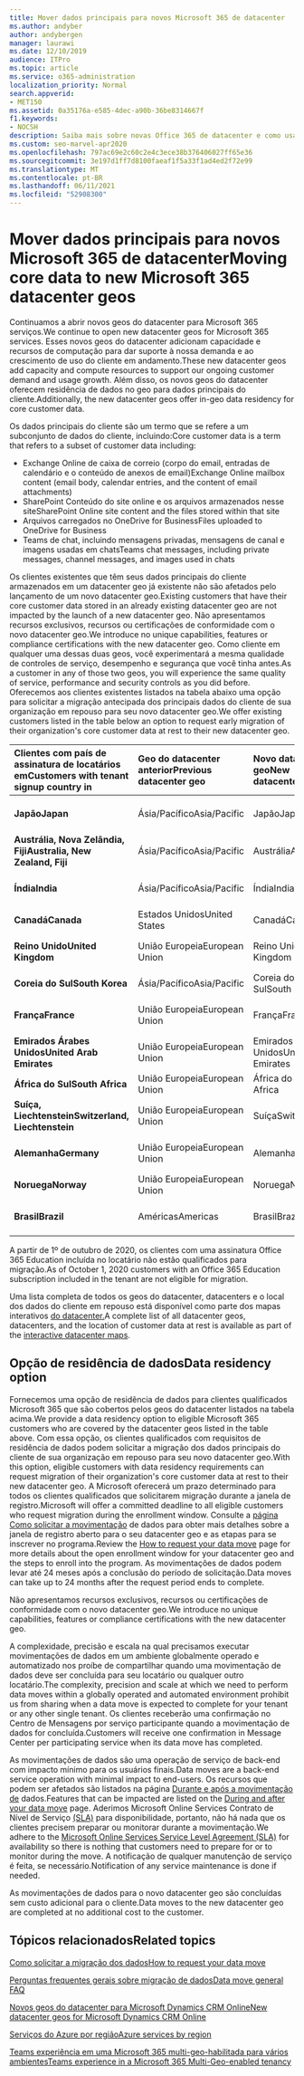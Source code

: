 ```yaml
---
title: Mover dados principais para novos Microsoft 365 de datacenter
ms.author: andyber
author: andybergen
manager: laurawi
ms.date: 12/10/2019
audience: ITPro
ms.topic: article
ms.service: o365-administration
localization_priority: Normal
search.appverid:
- MET150
ms.assetid: 0a35176a-e585-4dec-a90b-36be8314667f
f1.keywords:
- NOCSH
description: Saiba mais sobre novas Office 365 de datacenter e como usar a opção de residência de dados para solicitar uma movimentação de seus dados principais para um novo geo.
ms.custom: seo-marvel-apr2020
ms.openlocfilehash: 797ac69e2c60c2e4c3ece38b376406027ff65e36
ms.sourcegitcommit: 3e197d1ff7d8100faeaf1f5a33f1ad4ed2f72e99
ms.translationtype: MT
ms.contentlocale: pt-BR
ms.lasthandoff: 06/11/2021
ms.locfileid: "52908300"
---
```

# <a name="moving-core-data-to-new-microsoft-365-datacenter-geos"></a><span data-ttu-id="c8162-103">Mover dados principais para novos Microsoft 365 de datacenter</span><span class="sxs-lookup"><span data-stu-id="c8162-103">Moving core data to new Microsoft 365 datacenter geos</span></span>

<span data-ttu-id="c8162-104">Continuamos a abrir novos geos do datacenter para Microsoft 365 serviços.</span><span class="sxs-lookup"><span data-stu-id="c8162-104">We continue to open new datacenter geos for Microsoft 365 services.</span></span> <span data-ttu-id="c8162-105">Esses novos geos do datacenter adicionam capacidade e recursos de computação para dar suporte à nossa demanda e ao crescimento de uso do cliente em andamento.</span><span class="sxs-lookup"><span data-stu-id="c8162-105">These new datacenter geos add capacity and compute resources to support our ongoing customer demand and usage growth.</span></span> <span data-ttu-id="c8162-106">Além disso, os novos geos do datacenter oferecem residência de dados no geo para dados principais do cliente.</span><span class="sxs-lookup"><span data-stu-id="c8162-106">Additionally, the new datacenter geos offer in-geo data residency for core customer data.</span></span> 

<span data-ttu-id="c8162-107">Os dados principais do cliente são um termo que se refere a um subconjunto de dados do cliente, incluindo:</span><span class="sxs-lookup"><span data-stu-id="c8162-107">Core customer data is a term that refers to a subset of customer data including:</span></span> 
- <span data-ttu-id="c8162-108">Exchange Online de caixa de correio (corpo do email, entradas de calendário e o conteúdo de anexos de email)</span><span class="sxs-lookup"><span data-stu-id="c8162-108">Exchange Online mailbox content (email body, calendar entries, and the content of email attachments)</span></span>
- <span data-ttu-id="c8162-109">SharePoint Conteúdo do site online e os arquivos armazenados nesse site</span><span class="sxs-lookup"><span data-stu-id="c8162-109">SharePoint Online site content and the files stored within that site</span></span>
- <span data-ttu-id="c8162-110">Arquivos carregados no OneDrive for Business</span><span class="sxs-lookup"><span data-stu-id="c8162-110">Files uploaded to OneDrive for Business</span></span>
- <span data-ttu-id="c8162-111">Teams de chat, incluindo mensagens privadas, mensagens de canal e imagens usadas em chats</span><span class="sxs-lookup"><span data-stu-id="c8162-111">Teams chat messages, including private messages, channel messages, and images used in chats</span></span>
  
<span data-ttu-id="c8162-112">Os clientes existentes que têm seus dados principais do cliente armazenados em um datacenter geo já existente não são afetados pelo lançamento de um novo datacenter geo.</span><span class="sxs-lookup"><span data-stu-id="c8162-112">Existing customers that have their core customer data stored in an already existing datacenter geo are not impacted by the launch of a new datacenter geo.</span></span> <span data-ttu-id="c8162-113">Não apresentamos recursos exclusivos, recursos ou certificações de conformidade com o novo datacenter geo.</span><span class="sxs-lookup"><span data-stu-id="c8162-113">We introduce no unique capabilities, features or compliance certifications with the new datacenter geo.</span></span> <span data-ttu-id="c8162-114">Como cliente em qualquer uma dessas duas geos, você experimentará a mesma qualidade de controles de serviço, desempenho e segurança que você tinha antes.</span><span class="sxs-lookup"><span data-stu-id="c8162-114">As a customer in any of those two geos, you will experience the same quality of service, performance and security controls as you did before.</span></span> <span data-ttu-id="c8162-115">Oferecemos aos clientes existentes listados na tabela abaixo uma opção para solicitar a migração antecipada dos principais dados do cliente de sua organização em repouso para seu novo datacenter geo.</span><span class="sxs-lookup"><span data-stu-id="c8162-115">We offer existing customers listed in the table below an option to request early migration of their organization's core customer data at rest to their new datacenter geo.</span></span>
  
|<span data-ttu-id="c8162-116">**Clientes com país de assinatura de locatários em**</span><span class="sxs-lookup"><span data-stu-id="c8162-116">**Customers with tenant signup country in**</span></span>|<span data-ttu-id="c8162-117">**Geo do datacenter anterior**</span><span class="sxs-lookup"><span data-stu-id="c8162-117">**Previous datacenter geo**</span></span>|<span data-ttu-id="c8162-118">**Novo datacenter geo**</span><span class="sxs-lookup"><span data-stu-id="c8162-118">**New datacenter geo**</span></span>|<span data-ttu-id="c8162-119">**Geo disponível desde**</span><span class="sxs-lookup"><span data-stu-id="c8162-119">**Geo available since**</span></span>|
|:-----|:-----|:-----|:-----|
|<span data-ttu-id="c8162-120">**Japão**</span><span class="sxs-lookup"><span data-stu-id="c8162-120">**Japan**</span></span>| <span data-ttu-id="c8162-121">Ásia/Pacífico</span><span class="sxs-lookup"><span data-stu-id="c8162-121">Asia/Pacific</span></span> | <span data-ttu-id="c8162-122">Japão</span><span class="sxs-lookup"><span data-stu-id="c8162-122">Japan</span></span> | <span data-ttu-id="c8162-123">Dezembro de 2014</span><span class="sxs-lookup"><span data-stu-id="c8162-123">December 2014</span></span> |
|<span data-ttu-id="c8162-124">**Austrália, Nova Zelândia, Fiji**</span><span class="sxs-lookup"><span data-stu-id="c8162-124">**Australia, New Zealand, Fiji**</span></span>| <span data-ttu-id="c8162-125">Ásia/Pacífico</span><span class="sxs-lookup"><span data-stu-id="c8162-125">Asia/Pacific</span></span> | <span data-ttu-id="c8162-126">Austrália</span><span class="sxs-lookup"><span data-stu-id="c8162-126">Australia</span></span> | <span data-ttu-id="c8162-127">Março de 2015</span><span class="sxs-lookup"><span data-stu-id="c8162-127">March 2015</span></span> |
|<span data-ttu-id="c8162-128">**Índia**</span><span class="sxs-lookup"><span data-stu-id="c8162-128">**India**</span></span>| <span data-ttu-id="c8162-129">Ásia/Pacífico</span><span class="sxs-lookup"><span data-stu-id="c8162-129">Asia/Pacific</span></span> | <span data-ttu-id="c8162-130">Índia</span><span class="sxs-lookup"><span data-stu-id="c8162-130">India</span></span> | <span data-ttu-id="c8162-131">Outubro de 2015</span><span class="sxs-lookup"><span data-stu-id="c8162-131">October 2015</span></span> |
|<span data-ttu-id="c8162-132">**Canadá**</span><span class="sxs-lookup"><span data-stu-id="c8162-132">**Canada**</span></span>| <span data-ttu-id="c8162-133">Estados Unidos</span><span class="sxs-lookup"><span data-stu-id="c8162-133">United States</span></span> | <span data-ttu-id="c8162-134">Canadá</span><span class="sxs-lookup"><span data-stu-id="c8162-134">Canada</span></span> | <span data-ttu-id="c8162-135">Maio de 2016</span><span class="sxs-lookup"><span data-stu-id="c8162-135">May 2016</span></span> |
|<span data-ttu-id="c8162-136">**Reino Unido**</span><span class="sxs-lookup"><span data-stu-id="c8162-136">**United Kingdom**</span></span>| <span data-ttu-id="c8162-137">União Europeia</span><span class="sxs-lookup"><span data-stu-id="c8162-137">European Union</span></span> | <span data-ttu-id="c8162-138">Reino Unido</span><span class="sxs-lookup"><span data-stu-id="c8162-138">United Kingdom</span></span> | <span data-ttu-id="c8162-139">Setembro de 2016</span><span class="sxs-lookup"><span data-stu-id="c8162-139">September 2016</span></span> |
|<span data-ttu-id="c8162-140">**Coreia do Sul**</span><span class="sxs-lookup"><span data-stu-id="c8162-140">**South Korea**</span></span>| <span data-ttu-id="c8162-141">Ásia/Pacífico</span><span class="sxs-lookup"><span data-stu-id="c8162-141">Asia/Pacific</span></span> | <span data-ttu-id="c8162-142">Coreia do Sul</span><span class="sxs-lookup"><span data-stu-id="c8162-142">South Korea</span></span> | <span data-ttu-id="c8162-143">Abril de 2017</span><span class="sxs-lookup"><span data-stu-id="c8162-143">April 2017</span></span> |
|<span data-ttu-id="c8162-144">**França**</span><span class="sxs-lookup"><span data-stu-id="c8162-144">**France**</span></span>| <span data-ttu-id="c8162-145">União Europeia</span><span class="sxs-lookup"><span data-stu-id="c8162-145">European Union</span></span> | <span data-ttu-id="c8162-146">França</span><span class="sxs-lookup"><span data-stu-id="c8162-146">France</span></span> | <span data-ttu-id="c8162-147">Março de 2018</span><span class="sxs-lookup"><span data-stu-id="c8162-147">March 2018</span></span> |
|<span data-ttu-id="c8162-148">**Emirados Árabes Unidos**</span><span class="sxs-lookup"><span data-stu-id="c8162-148">**United Arab Emirates**</span></span>| <span data-ttu-id="c8162-149">União Europeia</span><span class="sxs-lookup"><span data-stu-id="c8162-149">European Union</span></span> | <span data-ttu-id="c8162-150">Emirados Árabes Unidos</span><span class="sxs-lookup"><span data-stu-id="c8162-150">United Arab Emirates</span></span> | <span data-ttu-id="c8162-151">Junho de 2019</span><span class="sxs-lookup"><span data-stu-id="c8162-151">June 2019</span></span> |
|<span data-ttu-id="c8162-152">**África do Sul**</span><span class="sxs-lookup"><span data-stu-id="c8162-152">**South Africa**</span></span>| <span data-ttu-id="c8162-153">União Europeia</span><span class="sxs-lookup"><span data-stu-id="c8162-153">European Union</span></span> | <span data-ttu-id="c8162-154">África do Sul</span><span class="sxs-lookup"><span data-stu-id="c8162-154">South Africa</span></span> | <span data-ttu-id="c8162-155">Julho de 2019</span><span class="sxs-lookup"><span data-stu-id="c8162-155">July 2019</span></span> |
|<span data-ttu-id="c8162-156">**Suíça, Liechtenstein**</span><span class="sxs-lookup"><span data-stu-id="c8162-156">**Switzerland, Liechtenstein**</span></span>| <span data-ttu-id="c8162-157">União Europeia</span><span class="sxs-lookup"><span data-stu-id="c8162-157">European Union</span></span> | <span data-ttu-id="c8162-158">Suíça</span><span class="sxs-lookup"><span data-stu-id="c8162-158">Switzerland</span></span> | <span data-ttu-id="c8162-159">Dezembro de 2019</span><span class="sxs-lookup"><span data-stu-id="c8162-159">December 2019</span></span> |
|<span data-ttu-id="c8162-160">**Alemanha**</span><span class="sxs-lookup"><span data-stu-id="c8162-160">**Germany**</span></span>| <span data-ttu-id="c8162-161">União Europeia</span><span class="sxs-lookup"><span data-stu-id="c8162-161">European Union</span></span> | <span data-ttu-id="c8162-162">Alemanha</span><span class="sxs-lookup"><span data-stu-id="c8162-162">Germany</span></span> | <span data-ttu-id="c8162-163">Dezembro de 2019</span><span class="sxs-lookup"><span data-stu-id="c8162-163">December 2019</span></span> |
|<span data-ttu-id="c8162-164">**Noruega**</span><span class="sxs-lookup"><span data-stu-id="c8162-164">**Norway**</span></span>| <span data-ttu-id="c8162-165">União Europeia</span><span class="sxs-lookup"><span data-stu-id="c8162-165">European Union</span></span> | <span data-ttu-id="c8162-166">Noruega</span><span class="sxs-lookup"><span data-stu-id="c8162-166">Norway</span></span> | <span data-ttu-id="c8162-167">Abril de 2020</span><span class="sxs-lookup"><span data-stu-id="c8162-167">April 2020</span></span> |
|<span data-ttu-id="c8162-168">**Brasil**</span><span class="sxs-lookup"><span data-stu-id="c8162-168">**Brazil**</span></span>| <span data-ttu-id="c8162-169">Américas</span><span class="sxs-lookup"><span data-stu-id="c8162-169">Americas</span></span> | <span data-ttu-id="c8162-170">Brasil</span><span class="sxs-lookup"><span data-stu-id="c8162-170">Brazil</span></span> | <span data-ttu-id="c8162-171">Novembro de 2020</span><span class="sxs-lookup"><span data-stu-id="c8162-171">November 2020</span></span> |

<span data-ttu-id="c8162-172">A partir de 1º de outubro de 2020, os clientes com uma assinatura Office 365 Education incluída no locatário não estão qualificados para migração.</span><span class="sxs-lookup"><span data-stu-id="c8162-172">As of October 1, 2020 customers with an Office 365 Education subscription included in the tenant are not eligible for migration.</span></span>

<span data-ttu-id="c8162-173">Uma lista completa de todos os geos do datacenter, datacenters e o local dos dados do cliente em repouso está disponível como parte dos mapas interativos [do datacenter.](https://office.com/datamaps)</span><span class="sxs-lookup"><span data-stu-id="c8162-173">A complete list of all datacenter geos, datacenters, and the location of customer data at rest is available as part of the [interactive datacenter maps](https://office.com/datamaps).</span></span> 
  
## <a name="data-residency-option"></a><span data-ttu-id="c8162-174">Opção de residência de dados</span><span class="sxs-lookup"><span data-stu-id="c8162-174">Data residency option</span></span>

<span data-ttu-id="c8162-175">Fornecemos uma opção de residência de dados para clientes qualificados Microsoft 365 que são cobertos pelos geos do datacenter listados na tabela acima.</span><span class="sxs-lookup"><span data-stu-id="c8162-175">We provide a data residency option to eligible Microsoft 365 customers who are covered by the datacenter geos listed in the table above.</span></span> <span data-ttu-id="c8162-176">Com essa opção, os clientes qualificados com requisitos de residência de dados podem solicitar a migração dos dados principais do cliente de sua organização em repouso para seu novo datacenter geo.</span><span class="sxs-lookup"><span data-stu-id="c8162-176">With this option, eligible customers with data residency requirements can request migration of their organization's core customer data at rest to their new datacenter geo.</span></span>  <span data-ttu-id="c8162-177">A Microsoft oferecerá um prazo determinado para todos os clientes qualificados que solicitarem migração durante a janela de registro.</span><span class="sxs-lookup"><span data-stu-id="c8162-177">Microsoft will offer a committed deadline to all eligible customers who request migration during the enrollment window.</span></span>  <span data-ttu-id="c8162-178">Consulte a [página Como solicitar a movimentação](request-your-data-move.md) de dados para obter mais detalhes sobre a janela de registro aberto para o seu datacenter geo e as etapas para se inscrever no programa.</span><span class="sxs-lookup"><span data-stu-id="c8162-178">Review the [How to request your data move](request-your-data-move.md) page for more details about the open enrollment window for your datacenter geo and the steps to enroll into the program.</span></span>  <span data-ttu-id="c8162-179">As movimentações de dados podem levar até 24 meses após a conclusão do período de solicitação.</span><span class="sxs-lookup"><span data-stu-id="c8162-179">Data moves can take up to 24 months after the request period ends to complete.</span></span>

<span data-ttu-id="c8162-180">Não apresentamos recursos exclusivos, recursos ou certificações de conformidade com o novo datacenter geo.</span><span class="sxs-lookup"><span data-stu-id="c8162-180">We introduce no unique capabilities, features or compliance certifications with the new datacenter geo.</span></span>
    
<span data-ttu-id="c8162-181">A complexidade, precisão e escala na qual precisamos executar movimentações de dados em um ambiente globalmente operado e automatizado nos proíbe de compartilhar quando uma movimentação de dados deve ser concluída para seu locatário ou qualquer outro locatário.</span><span class="sxs-lookup"><span data-stu-id="c8162-181">The complexity, precision and scale at which we need to perform data moves within a globally operated and automated environment prohibit us from sharing when a data move is expected to complete for your tenant or any other single tenant.</span></span> <span data-ttu-id="c8162-182">Os clientes receberão uma confirmação no Centro de Mensagens por serviço participante quando a movimentação de dados for concluída.</span><span class="sxs-lookup"><span data-stu-id="c8162-182">Customers will receive one confirmation in Message Center per participating service when its data move has completed.</span></span> 
    
<span data-ttu-id="c8162-183">As movimentações de dados são uma operação de serviço de back-end com impacto mínimo para os usuários finais.</span><span class="sxs-lookup"><span data-stu-id="c8162-183">Data moves are a back-end service operation with minimal impact to end-users.</span></span> <span data-ttu-id="c8162-184">Os recursos que podem ser afetados são listados na página [Durante e após a movimentação de](during-and-after-your-data-move.md) dados.</span><span class="sxs-lookup"><span data-stu-id="c8162-184">Features that can be impacted are listed on the [During and after your data move](during-and-after-your-data-move.md) page.</span></span> <span data-ttu-id="c8162-185">Aderimos Microsoft Online Services Contrato de Nível de Serviço [(SLA)](https://go.microsoft.com/fwlink/p/?LinkId=523897) para disponibilidade, portanto, não há nada que os clientes precisem preparar ou monitorar durante a movimentação.</span><span class="sxs-lookup"><span data-stu-id="c8162-185">We adhere to the [Microsoft Online Services Service Level Agreement (SLA)](https://go.microsoft.com/fwlink/p/?LinkId=523897) for availability so there is nothing that customers need to prepare for or to monitor during the move.</span></span> <span data-ttu-id="c8162-186">A notificação de qualquer manutenção de serviço é feita, se necessário.</span><span class="sxs-lookup"><span data-stu-id="c8162-186">Notification of any service maintenance is done if needed.</span></span> 

<span data-ttu-id="c8162-187">As movimentações de dados para o novo datacenter geo são concluídas sem custo adicional para o cliente.</span><span class="sxs-lookup"><span data-stu-id="c8162-187">Data moves to the new datacenter geo are completed at no additional cost to the customer.</span></span>
    
## <a name="related-topics"></a><span data-ttu-id="c8162-188">Tópicos relacionados</span><span class="sxs-lookup"><span data-stu-id="c8162-188">Related topics</span></span> 
 
[<span data-ttu-id="c8162-189">Como solicitar a migração dos dados</span><span class="sxs-lookup"><span data-stu-id="c8162-189">How to request your data move</span></span>](request-your-data-move.md)
    
[<span data-ttu-id="c8162-190">Perguntas frequentes gerais sobre migração de dados</span><span class="sxs-lookup"><span data-stu-id="c8162-190">Data move general FAQ</span></span>](data-move-faq.yml)
  
[<span data-ttu-id="c8162-191">Novos geos do datacenter para Microsoft Dynamics CRM Online</span><span class="sxs-lookup"><span data-stu-id="c8162-191">New datacenter geos for Microsoft Dynamics CRM Online</span></span>](/power-platform/admin/new-datacenter-regions)
  
[<span data-ttu-id="c8162-192">Serviços do Azure por região</span><span class="sxs-lookup"><span data-stu-id="c8162-192">Azure services by region</span></span>](https://azure.microsoft.com/regions/)

[<span data-ttu-id="c8162-193">Teams experiência em uma Microsoft 365 multi-geo-habilitada para vários ambientes</span><span class="sxs-lookup"><span data-stu-id="c8162-193">Teams experience in a Microsoft 365 Multi-Geo-enabled tenancy</span></span>](/microsoftteams/teams-experience-o365odb-spo-multi-geo)
